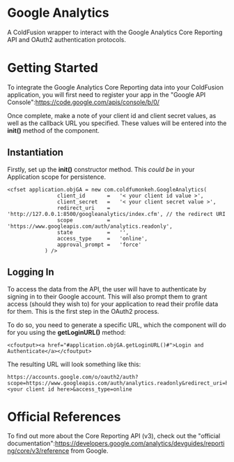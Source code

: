 Google Analytics
================

A ColdFusion wrapper to interact with the Google Analytics Core Reporting API and OAuth2 authentication protocols.


Getting Started
===============

To integrate the Google Analytics Core Reporting data into your ColdFusion application, you will first need to register your app in the "Google API Console":https://code.google.com/apis/console/b/0/

Once complete, make a note of your client id and client secret values, as well as the callback URL you specified. These values will be entered into the **init()** method of the component.

Instantiation
-------------

Firstly, set up the **init()** constructor method. This _could be_ in your Application scope for persistence.

	<cfset application.objGA = new com.coldfumonkeh.GoogleAnalytics(
					client_id		=	'< your client id value >',
					client_secret	=	'< your client secret value >',
					redirect_uri	=	'http://127.0.0.1:8500/googleanalytics/index.cfm', // the redirect URI
					scope			=	'https://www.googleapis.com/auth/analytics.readonly',
					state			=	'',
					access_type		=	'online',
					approval_prompt	=	'force'
				) />



Logging In
----------

To access the data from the API, the user will have to authenticate by signing in to their Google account. This will also prompt them to grant access (should they wish to) for your application to read their profile data for them. This is the first step in the OAuth2 process.

To do so, you need to generate a specific URL, which the component will do for you using the **getLoginURL()** method:

	<cfoutput><a href="#application.objGA.getLoginURL()#">Login and Authenticate</a></cfoutput>

The resulting URL will look something like this:

	https://accounts.google.com/o/oauth2/auth?scope=https://www.googleapis.com/auth/analytics.readonly&redirect_uri=http://127.0.0.1:8500/googleanalytics/index.cfm&response_type=code&client_id=<your client id here>&access_type=online


Official References
===================

To find out more about the Core Reporting API (v3), check out the "official documentation":https://developers.google.com/analytics/devguides/reporting/core/v3/reference from Google.